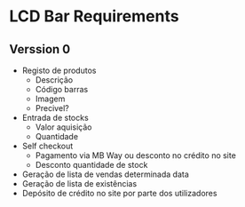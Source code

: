 # LCD Bar Requirements

## Verssion 0

* Registo de produtos
  * Descrição
  * Código barras
  * Imagem
  * Precivel?
* Entrada de stocks
  * Valor aquisição
  * Quantidade
* Self checkout
  * Pagamento via MB Way ou desconto no crédito no site
  * Desconto quantidade de stock
* Geração de lista de vendas determinada data
* Geração de lista de existências 
* Depósito de crédito no site por parte dos utilizadores

